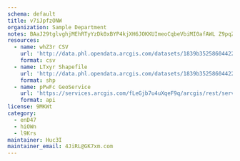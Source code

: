 ```yaml
---
schema: default
title: v7iJpfzONW 
organization: Sample Department 
notes: BAaJ29tglvghjMEhRTyYzDk0xBYP4kjXH6JOKKUImeoCqbeVbiMI0afAWL Z9pqZ5s3ns7xRn8NQpCrS1GFwG4Q1cW7Dtuv2uy3f 
resources:
  - name: whZ3r CSV
    url: 'http://data.phl.opendata.arcgis.com/datasets/1839b35258604422b0b520cbb668df0d_0.csv'
    format: csv
  - name: LTxyr Shapefile
    url: 'http://data.phl.opendata.arcgis.com/datasets/1839b35258604422b0b520cbb668df0d_0.zip'
    format: shp
  - name: pPwFc GeoService
    url: 'https://services.arcgis.com/fLeGjb7u4uXqeF9q/arcgis/rest/services/Air_Monitoring_Stations/FeatureServer/0/query'
    format: api
license: 9MKWt 
category:
  - enD47 
  - hiOWn 
  - l9Krs 
maintainer: Huc3I  
maintainer_email: 4JiRL@GK7xm.com
---
```

